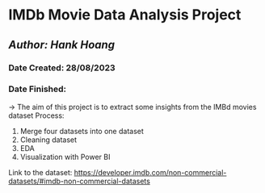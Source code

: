 # IMDb Movie Data Analysis Project
## *Author: Hank Hoang*
### Date Created: 28/08/2023
### Date Finished: 
-> The aim of this project is to extract some insights from the IMBd movies dataset
Process:
1. Merge four datasets into one dataset
2.  Cleaning dataset
3.  EDA
4.  Visualization with Power BI






Link to the dataset: https://developer.imdb.com/non-commercial-datasets/#imdb-non-commercial-datasets
